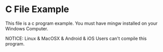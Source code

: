 # C File Example
This file is a c program example.
You must have mingw installed on your Windows Computer.

NOTICE:
Linux & MacOSX & Android & iOS Users can't compile this program.
